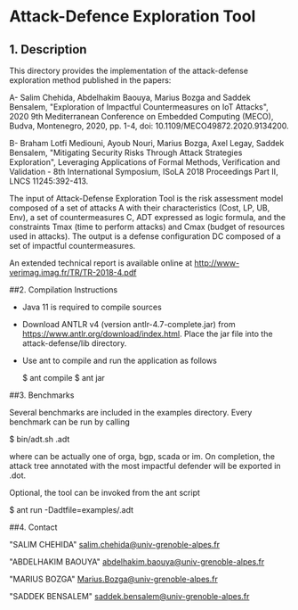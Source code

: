 # Attack-Defence Exploration Tool

## 1. Description

This directory provides the implementation of the attack-defense exploration method published in the papers:

A- Salim Chehida, Abdelhakim Baouya, Marius Bozga and Saddek Bensalem, "Exploration of Impactful Countermeasures on IoT Attacks", 2020 9th Mediterranean Conference on Embedded Computing (MECO), Budva, Montenegro, 2020, pp. 1-4, doi: 10.1109/MECO49872.2020.9134200.

B- Braham Lotfi Mediouni, Ayoub Nouri, Marius Bozga, Axel Legay, Saddek Bensalem, "Mitigating Security Risks Through Attack Strategies Exploration", Leveraging Applications of Formal Methods, Verification and Validation - 8th International Symposium, ISoLA 2018 Proceedings Part II, LNCS 11245:392-413.

The input of Attack-Defense Exploration Tool is the risk assessment model composed of a set of attacks A with their characteristics (Cost, LP, UB, Env), a set of countermeasures C, ADT expressed as logic formula, and the constraints Tmax (time to perform attacks) and Cmax (budget of resources used in attacks). The output is a defense configuration DC composed of a set of impactful countermeasures.


An extended technical report is available online at
  http://www-verimag.imag.fr/TR/TR-2018-4.pdf


##2. Compilation Instructions

- Java 11 is required to compile sources

- Download ANTLR v4 (version antlr-4.7-complete.jar)
from https://www.antlr.org/download/index.html.
Place the jar file into the attack-defense/lib directory.

- Use ant to compile and run the application as follows

    $ ant compile
    $ ant jar


##3. Benchmarks

Several benchmarks are included in the examples directory.
Every benchmark can be run by calling

   $ bin/adt.sh <behnchmark>.adt

where <benchmark> can be actually one of orga, bgp, scada or im.
On completion, the attack tree annotated with the most impactful defender will be exported in <benchmark>.dot.

Optional, the tool can be invoked from the ant script

   $ ant run -Dadtfile=examples/<benchmark>.adt
   

##4. Contact

"SALIM CHEHIDA" salim.chehida@univ-grenoble-alpes.fr

"ABDELHAKIM BAOUYA" abdelhakim.baouya@univ-grenoble-alpes.fr

"MARIUS BOZGA" Marius.Bozga@univ-grenoble-alpes.fr

"SADDEK BENSALEM" saddek.bensalem@univ-grenoble-alpes.fr



